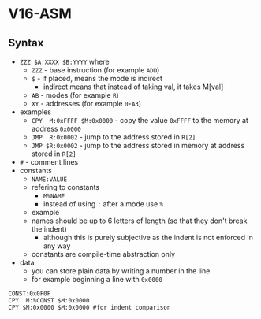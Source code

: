 # V16-ASM

## Syntax
  * `ZZZ $A:XXXX $B:YYYY` where
    * `ZZZ` - base instruction (for example `ADD`)
    * `$` - if placed, means the mode is indirect
      * indirect means that instead of taking val, it takes M[val]
    * `AB` - modes (for example `R`)
    * `XY` - addresses (for example `0FA3`)
  * examples
    * `CPY  M:0xFFFF $M:0x0000` - copy the value `0xFFFF` to the memory at address `0x0000`
    * `JMP  R:0x0002` - jump to the address stored in `R[2]`
    * `JMP $R:0x0002` - jump to the address stored in memory at address stored in `R[2]`
  * `#` - comment lines
  * constants
    * `NAME:VALUE`
    * refering to constants
      * `M%NAME`
      * instead of using `:` after a mode use `%`
    * example
    * names should be up to 6 letters of length (so that they don't break the indent)
      * although this is purely subjective as the indent is not enforced in any way
    * constants are compile-time abstraction only
  * data
    * you can store plain data by writing a number in the line
    * for example beginning a line with `0x0000`

```
CONST:0x0F0F
CPY  M:%CONST $M:0x0000
CPY $M:0x0000 $M:0x0000 #for indent comparison
```
